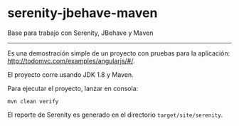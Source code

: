# serenity-jbehave-maven
Base para trabajo con Serenity, JBehave y Maven

-------------
Es una demostración simple de un proyecto con pruebas para la aplicación: http://todomvc.com/examples/angularjs/#/.

El proyecto corre usando JDK 1.8 y Maven. 

Para ejecutar el proyecto, lanzar en consola:

```
mvn clean verify
```


El reporte de Serenity es generado en el directorio `target/site/serenity`.

